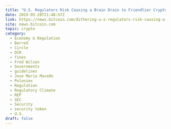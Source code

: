 ```yaml
---
title: "U.S. Regulators Risk Causing a Brain Drain to Friendlier Crypto Climes"
date: 2019-05-28T21:48:57Z
link: https://news.bitcoin.com/dithering-u-s-regulators-risk-causing-a-brain-drain-to-friendlier-crypto-climes/?utm_medium=RSS&utm_source=hune
site: news.bitcoin.com
topic: crypto
category:
  - Economy & Regulation
  - Barred
  - Circle
  - DCR
  - fines
  - Fred Wilson
  - Governments
  - guidelines
  - Jose Maria Macedo
  - Poloniex
  - Regulation
  - Regulatory Climate
  - REP
  - SEC
  - Security
  - security token
  - U.S.
draft: false
---
```

